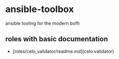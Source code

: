 # ansible-toolbox
ansible tooling for the modern bofh

## roles with basic documentation
* [roles/celo_validator/readme.md](celo validator)

